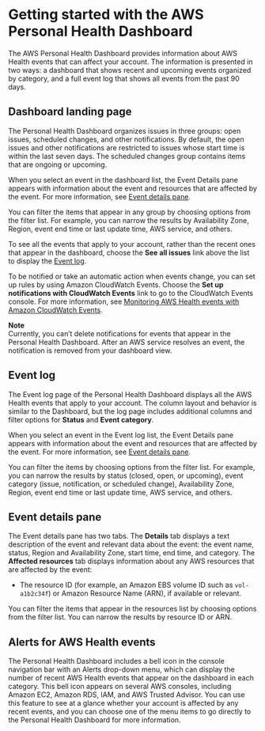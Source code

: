 # Getting started with the AWS Personal Health Dashboard<a name="getting-started-phd"></a>

The AWS Personal Health Dashboard provides information about AWS Health events that can affect your account\. The information is presented in two ways: a dashboard that shows recent and upcoming events organized by category, and a full event log that shows all events from the past 90 days\.

## Dashboard landing page<a name="dashboard"></a>

The Personal Health Dashboard organizes issues in three groups: open issues, scheduled changes, and other notifications\. By default, the open issues and other notifications are restricted to issues whose start time is within the last seven days\. The scheduled changes group contains items that are ongoing or upcoming\.

When you select an event in the dashboard list, the Event Details pane appears with information about the event and resources that are affected by the event\. For more information, see [Event details pane](#event-details)\.

You can filter the items that appear in any group by choosing options from the filter list\. For example, you can narrow the results by Availability Zone, Region, event end time or last update time, AWS service, and others\.

To see all the events that apply to your account, rather than the recent ones that appear in the dashboard, choose the **See all issues** link above the list to display the [Event log](#event-log)\.

To be notified or take an automatic action when events change, you can set up rules by using Amazon CloudWatch Events\. Choose the **Set up notifications with CloudWatch Events** link to go to the CloudWatch Events console\. For more information, see [Monitoring AWS Health events with Amazon CloudWatch Events](cloudwatch-events-health.md)\.

**Note**  
Currently, you can’t delete notifications for events that appear in the Personal Health Dashboard\. After an AWS service resolves an event, the notification is removed from your dashboard view\.

## Event log<a name="event-log"></a>

The Event log page of the Personal Health Dashboard displays all the AWS Health events that apply to your account\. The column layout and behavior is similar to the Dashboard, but the log page includes additional columns and filter options for **Status** and **Event category**\.

When you select an event in the Event log list, the Event Details pane appears with information about the event and resources that are affected by the event\. For more information, see [Event details pane](#event-details)\.

You can filter the items by choosing options from the filter list\. For example, you can narrow the results by status \(closed, open, or upcoming\), event category \(issue, notification, or scheduled change\), Availability Zone, Region, event end time or last update time, AWS service, and others\.

## Event details pane<a name="event-details"></a>

The Event details pane has two tabs\. The **Details** tab displays a text description of the event and relevant data about the event: the event name, status, Region and Availability Zone, start time, end time, and category\. The **Affected resources** tab displays information about any AWS resources that are affected by the event: 
+ The resource ID \(for example, an Amazon EBS volume ID such as `vol-a1b2c34f`\) or Amazon Resource Name \(ARN\), if available or relevant\.

You can filter the items that appear in the resources list by choosing options from the filter list\. You can narrow the results by resource ID or ARN\.

## Alerts for AWS Health events<a name="alert-bell"></a>

The Personal Health Dashboard includes a bell icon in the console navigation bar with an Alerts drop\-down menu, which can display the number of recent AWS Health events that appear on the dashboard in each category\. This bell icon appears on several AWS consoles, including Amazon EC2, Amazon RDS, IAM, and AWS Trusted Advisor\. You can use this feature to see at a glance whether your account is affected by any recent events, and you can choose one of the menu items to go directly to the Personal Health Dashboard for more information\.